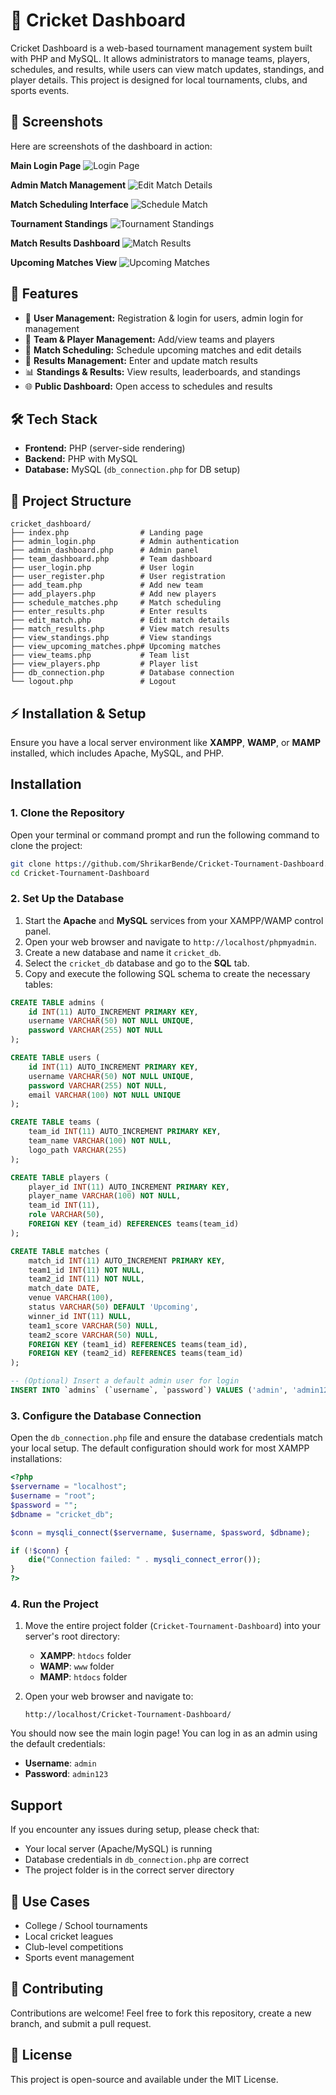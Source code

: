 # 🏏 Cricket Dashboard

Cricket Dashboard is a web-based tournament management system built with PHP and MySQL. It allows administrators to manage teams, players, schedules, and results, while users can view match updates, standings, and player details. This project is designed for local tournaments, clubs, and sports events.

## 📸 Screenshots

Here are screenshots of the dashboard in action:

**Main Login Page**
![Login Page](./ScreenShots/screenshot1.jpg)

**Admin Match Management**
![Edit Match Details](./ScreenShots/screenshot2.jpg)

**Match Scheduling Interface**
![Schedule Match](./ScreenShots/screenshot3.jpg)

**Tournament Standings**
![Tournament Standings](./ScreenShots/screenshot4.jpg)

**Match Results Dashboard**
![Match Results](./ScreenShots/screenshot5.jpg)

**Upcoming Matches View**
![Upcoming Matches](./ScreenShots/screenshot6.jpg)

## 🚀 Features

- 👤 **User Management:** Registration & login for users, admin login for management
- 🏏 **Team & Player Management:** Add/view teams and players
- 📅 **Match Scheduling:** Schedule upcoming matches and edit details
- 📝 **Results Management:** Enter and update match results
- 📊 **Standings & Results:** View results, leaderboards, and standings
- 🌐 **Public Dashboard:** Open access to schedules and results

## 🛠️ Tech Stack

- **Frontend:** PHP (server-side rendering)
- **Backend:** PHP with MySQL
- **Database:** MySQL (`db_connection.php` for DB setup)

## 📂 Project Structure

```
cricket_dashboard/
├── index.php                # Landing page
├── admin_login.php          # Admin authentication
├── admin_dashboard.php      # Admin panel
├── team_dashboard.php       # Team dashboard
├── user_login.php           # User login
├── user_register.php        # User registration
├── add_team.php             # Add new team
├── add_players.php          # Add new players
├── schedule_matches.php     # Match scheduling
├── enter_results.php        # Enter results
├── edit_match.php           # Edit match details
├── match_results.php        # View match results
├── view_standings.php       # View standings
├── view_upcoming_matches.php# Upcoming matches
├── view_teams.php           # Team list
├── view_players.php         # Player list
├── db_connection.php        # Database connection
└── logout.php               # Logout
```

## ⚡ Installation & Setup

Ensure you have a local server environment like **XAMPP**, **WAMP**, or **MAMP** installed, which includes Apache, MySQL, and PHP.

## Installation

### 1. Clone the Repository

Open your terminal or command prompt and run the following command to clone the project:

```bash
git clone https://github.com/ShrikarBende/Cricket-Tournament-Dashboard.git
cd Cricket-Tournament-Dashboard
```

### 2. Set Up the Database

1. Start the **Apache** and **MySQL** services from your XAMPP/WAMP control panel.
2. Open your web browser and navigate to `http://localhost/phpmyadmin`.
3. Create a new database and name it `cricket_db`.
4. Select the `cricket_db` database and go to the **SQL** tab.
5. Copy and execute the following SQL schema to create the necessary tables:

```sql
CREATE TABLE admins (
    id INT(11) AUTO_INCREMENT PRIMARY KEY,
    username VARCHAR(50) NOT NULL UNIQUE,
    password VARCHAR(255) NOT NULL
);

CREATE TABLE users (
    id INT(11) AUTO_INCREMENT PRIMARY KEY,
    username VARCHAR(50) NOT NULL UNIQUE,
    password VARCHAR(255) NOT NULL,
    email VARCHAR(100) NOT NULL UNIQUE
);

CREATE TABLE teams (
    team_id INT(11) AUTO_INCREMENT PRIMARY KEY,
    team_name VARCHAR(100) NOT NULL,
    logo_path VARCHAR(255)
);

CREATE TABLE players (
    player_id INT(11) AUTO_INCREMENT PRIMARY KEY,
    player_name VARCHAR(100) NOT NULL,
    team_id INT(11),
    role VARCHAR(50),
    FOREIGN KEY (team_id) REFERENCES teams(team_id)
);

CREATE TABLE matches (
    match_id INT(11) AUTO_INCREMENT PRIMARY KEY,
    team1_id INT(11) NOT NULL,
    team2_id INT(11) NOT NULL,
    match_date DATE,
    venue VARCHAR(100),
    status VARCHAR(50) DEFAULT 'Upcoming',
    winner_id INT(11) NULL,
    team1_score VARCHAR(50) NULL,
    team2_score VARCHAR(50) NULL,
    FOREIGN KEY (team1_id) REFERENCES teams(team_id),
    FOREIGN KEY (team2_id) REFERENCES teams(team_id)
);

-- (Optional) Insert a default admin user for login
INSERT INTO `admins` (`username`, `password`) VALUES ('admin', 'admin123');
```

### 3. Configure the Database Connection

Open the `db_connection.php` file and ensure the database credentials match your local setup. The default configuration should work for most XAMPP installations:

```php
<?php
$servername = "localhost";
$username = "root";
$password = "";
$dbname = "cricket_db";

$conn = mysqli_connect($servername, $username, $password, $dbname);

if (!$conn) {
    die("Connection failed: " . mysqli_connect_error());
}
?>
```

### 4. Run the Project

1. Move the entire project folder (`Cricket-Tournament-Dashboard`) into your server's root directory:
   - **XAMPP**: `htdocs` folder
   - **WAMP**: `www` folder
   - **MAMP**: `htdocs` folder

2. Open your web browser and navigate to:
   ```
   http://localhost/Cricket-Tournament-Dashboard/
   ```

You should now see the main login page! You can log in as an admin using the default credentials:
- **Username**: `admin`
- **Password**: `admin123`


## Support

If you encounter any issues during setup, please check that:
- Your local server (Apache/MySQL) is running
- Database credentials in `db_connection.php` are correct
- The project folder is in the correct server directory

## 🎯 Use Cases

- College / School tournaments
- Local cricket leagues
- Club-level competitions
- Sports event management



## 🤝 Contributing

Contributions are welcome! Feel free to fork this repository, create a new branch, and submit a pull request.

## 📜 License

This project is open-source and available under the MIT License.
